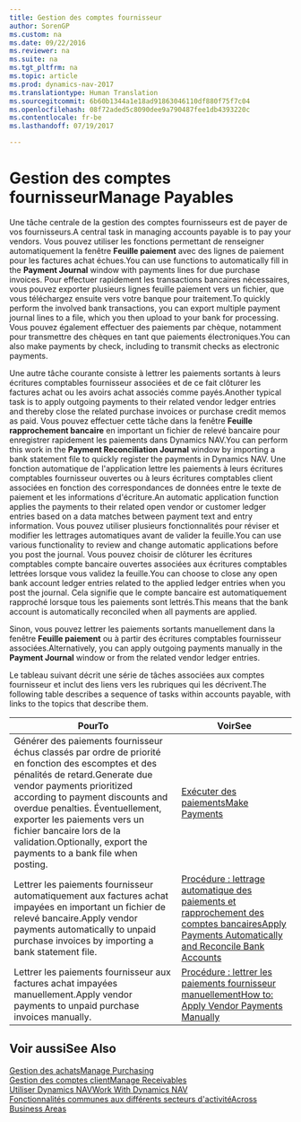 ```yaml
---
title: Gestion des comptes fournisseur
author: SorenGP
ms.custom: na
ms.date: 09/22/2016
ms.reviewer: na
ms.suite: na
ms.tgt_pltfrm: na
ms.topic: article
ms.prod: dynamics-nav-2017
ms.translationtype: Human Translation
ms.sourcegitcommit: 6b60b1344a1e18ad91863046110df880f75f7c04
ms.openlocfilehash: 08f72aded5c8090dee9a790487fee1db4393220c
ms.contentlocale: fr-be
ms.lasthandoff: 07/19/2017

---
```


# <a name="manage-payables"></a><span data-ttu-id="63e4c-102">Gestion des comptes fournisseur</span><span class="sxs-lookup"><span data-stu-id="63e4c-102">Manage Payables</span></span>
<span data-ttu-id="63e4c-103">Une tâche centrale de la gestion des comptes fournisseurs est de payer de vos fournisseurs.</span><span class="sxs-lookup"><span data-stu-id="63e4c-103">A central task in managing accounts payable is to pay your vendors.</span></span> <span data-ttu-id="63e4c-104">Vous pouvez utiliser les fonctions permettant de renseigner automatiquement la fenêtre **Feuille paiement** avec des lignes de paiement pour les factures achat échues.</span><span class="sxs-lookup"><span data-stu-id="63e4c-104">You can use functions to automatically fill in the **Payment Journal** window with payments lines for due purchase invoices.</span></span> <span data-ttu-id="63e4c-105">Pour effectuer rapidement les transactions bancaires nécessaires, vous pouvez exporter plusieurs lignes feuille paiement vers un fichier, que vous téléchargez ensuite vers votre banque pour traitement.</span><span class="sxs-lookup"><span data-stu-id="63e4c-105">To quickly perform the involved bank transactions, you can export multiple payment journal lines to a file, which you then upload to your bank for processing.</span></span> <span data-ttu-id="63e4c-106">Vous pouvez également effectuer des paiements par chèque, notamment pour transmettre des chèques en tant que paiements électroniques.</span><span class="sxs-lookup"><span data-stu-id="63e4c-106">You can also make payments by check, including to transmit checks as electronic payments.</span></span>

<span data-ttu-id="63e4c-107">Une autre tâche courante consiste à lettrer les paiements sortants à leurs écritures comptables fournisseur associées et de ce fait clôturer les factures achat ou les avoirs achat associés comme payés.</span><span class="sxs-lookup"><span data-stu-id="63e4c-107">Another typical task is to apply outgoing payments to their related vendor ledger entries and thereby close the related purchase invoices or purchase credit memos as paid.</span></span> <span data-ttu-id="63e4c-108">Vous pouvez effectuer cette tâche dans la fenêtre **Feuille rapprochement bancaire** en important un fichier de relevé bancaire pour enregistrer rapidement les paiements dans Dynamics NAV.</span><span class="sxs-lookup"><span data-stu-id="63e4c-108">You can perform this work in the **Payment Reconciliation Journal** window by importing a bank statement file to quickly register the payments in Dynamics NAV.</span></span> <span data-ttu-id="63e4c-109">Une fonction automatique de l'application lettre les paiements à leurs écritures comptables fournisseur ouvertes ou à leurs écritures comptables client associées en fonction des correspondances de données entre le texte de paiement et les informations d'écriture.</span><span class="sxs-lookup"><span data-stu-id="63e4c-109">An automatic application function applies the payments to their related open vendor or customer ledger entries based on a data matches between payment text and entry information.</span></span> <span data-ttu-id="63e4c-110">Vous pouvez utiliser plusieurs fonctionnalités pour réviser et modifier les lettrages automatiques avant de valider la feuille.</span><span class="sxs-lookup"><span data-stu-id="63e4c-110">You can use various functionality to review and change automatic applications before you post the journal.</span></span> <span data-ttu-id="63e4c-111">Vous pouvez choisir de clôturer les écritures comptables compte bancaire ouvertes associées aux écritures comptables lettrées lorsque vous validez la feuille.</span><span class="sxs-lookup"><span data-stu-id="63e4c-111">You can choose to close any open bank account ledger entries related to the applied ledger entries when you post the journal.</span></span> <span data-ttu-id="63e4c-112">Cela signifie que le compte bancaire est automatiquement rapproché lorsque tous les paiements sont lettrés.</span><span class="sxs-lookup"><span data-stu-id="63e4c-112">This means that the bank account is automatically reconciled when all payments are applied.</span></span>

<span data-ttu-id="63e4c-113">Sinon, vous pouvez lettrer les paiements sortants manuellement dans la fenêtre **Feuille paiement** ou à partir des écritures comptables fournisseur associées.</span><span class="sxs-lookup"><span data-stu-id="63e4c-113">Alternatively, you can apply outgoing payments manually in the **Payment Journal** window or from the related vendor ledger entries.</span></span>

<span data-ttu-id="63e4c-114">Le tableau suivant décrit une série de tâches associées aux comptes fournisseur et inclut des liens vers les rubriques qui les décrivent.</span><span class="sxs-lookup"><span data-stu-id="63e4c-114">The following table describes a sequence of tasks within accounts payable, with links to the topics that describe them.</span></span>

|<span data-ttu-id="63e4c-115">Pour</span><span class="sxs-lookup"><span data-stu-id="63e4c-115">To</span></span> |<span data-ttu-id="63e4c-116">Voir</span><span class="sxs-lookup"><span data-stu-id="63e4c-116">See</span></span> |
|---|----|
|<span data-ttu-id="63e4c-117">Générer des paiements fournisseur échus classés par ordre de priorité en fonction des escomptes et des pénalités de retard.</span><span class="sxs-lookup"><span data-stu-id="63e4c-117">Generate due vendor payments prioritized according to payment discounts and overdue penalties.</span></span> <span data-ttu-id="63e4c-118">Éventuellement, exporter les paiements vers un fichier bancaire lors de la validation.</span><span class="sxs-lookup"><span data-stu-id="63e4c-118">Optionally, export the payments to a bank file when posting.</span></span>|[<span data-ttu-id="63e4c-119">Exécuter des paiements</span><span class="sxs-lookup"><span data-stu-id="63e4c-119">Make Payments</span></span>](payables-make-payments.md)|
|<span data-ttu-id="63e4c-120">Lettrer les paiements fournisseur automatiquement aux factures achat impayées en important un fichier de relevé bancaire.</span><span class="sxs-lookup"><span data-stu-id="63e4c-120">Apply vendor payments automatically to unpaid purchase invoices by importing a bank statement file.</span></span>|[<span data-ttu-id="63e4c-121">Procédure : lettrage automatique des paiements et rapprochement des comptes bancaires</span><span class="sxs-lookup"><span data-stu-id="63e4c-121">Apply Payments Automatically and Reconcile Bank Accounts</span></span>](receivables-apply-payments-auto-reconcile-bank-accounts.md)|
|<span data-ttu-id="63e4c-122">Lettrer les paiements fournisseur aux factures achat impayées manuellement.</span><span class="sxs-lookup"><span data-stu-id="63e4c-122">Apply vendor payments to unpaid purchase invoices manually.</span></span>|[<span data-ttu-id="63e4c-123">Procédure : lettrer les paiements fournisseur manuellement</span><span class="sxs-lookup"><span data-stu-id="63e4c-123">How to: Apply Vendor Payments Manually</span></span>](payables-how-apply-purchase-transactions-manually.md)|

## <a name="see-also"></a><span data-ttu-id="63e4c-124">Voir aussi</span><span class="sxs-lookup"><span data-stu-id="63e4c-124">See Also</span></span>
[<span data-ttu-id="63e4c-125">Gestion des achats</span><span class="sxs-lookup"><span data-stu-id="63e4c-125">Manage Purchasing</span></span>](purchasing-manage-purchasing.md)  
[<span data-ttu-id="63e4c-126">Gestion des comptes client</span><span class="sxs-lookup"><span data-stu-id="63e4c-126">Manage Receivables</span></span>](receivables-manage-receivables.md)  
[<span data-ttu-id="63e4c-127">Utiliser Dynamics NAV</span><span class="sxs-lookup"><span data-stu-id="63e4c-127">Work With Dynamics NAV</span></span>](ui-work-product.md)  
[<span data-ttu-id="63e4c-128">Fonctionnalités communes aux différents secteurs d'activité</span><span class="sxs-lookup"><span data-stu-id="63e4c-128">Across Business Areas</span></span>](ui-across-business-areas.md)

